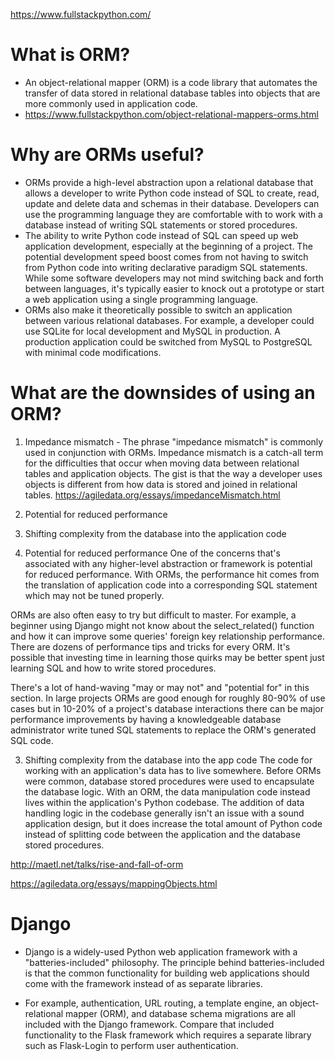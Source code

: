 https://www.fullstackpython.com/

# What is ORM?
- An object-relational mapper (ORM) is a code library that automates the transfer of data stored in relational database tables into objects that are more commonly used in application code.
- https://www.fullstackpython.com/object-relational-mappers-orms.html

# Why are ORMs useful?
- ORMs provide a high-level abstraction upon a relational database that allows a developer to write Python code instead of SQL to create, read, update and delete data and schemas in their database. Developers can use the programming language they are comfortable with to work with a database instead of writing SQL statements or stored procedures.
- The ability to write Python code instead of SQL can speed up web application development, especially at the beginning of a project. The potential development speed boost comes from not having to switch from Python code into writing declarative paradigm SQL statements. While some software developers may not mind switching back and forth between languages, it's typically easier to knock out a prototype or start a web application using a single programming language.
- ORMs also make it theoretically possible to switch an application between various relational databases. For example, a developer could use SQLite for local development and MySQL in production. A production application could be switched from MySQL to PostgreSQL with minimal code modifications.

# What are the downsides of using an ORM?
1. Impedance mismatch - The phrase "impedance mismatch" is commonly used in conjunction with ORMs. Impedance mismatch is a catch-all term for the difficulties that occur when moving data between relational tables and application objects. The gist is that the way a developer uses objects is different from how data is stored and joined in relational tables.  https://agiledata.org/essays/impedanceMismatch.html
2. Potential for reduced performance
3. Shifting complexity from the database into the application code

2. Potential for reduced performance
  One of the concerns that's associated with any higher-level abstraction or framework is potential for reduced performance. With ORMs, the performance hit comes from the translation of application code into a corresponding SQL statement which may not be tuned properly.
  
  ORMs are also often easy to try but difficult to master. For example, a beginner using Django might not know about the select_related() function and how it can improve some queries' foreign key relationship performance. There are dozens of performance tips and tricks for every ORM. It's possible that investing time in learning those quirks may be better spent just learning SQL and how to write stored procedures.
  
  There's a lot of hand-waving "may or may not" and "potential for" in this section. In large projects ORMs are good enough for roughly 80-90% of use cases but in 10-20% of a project's database interactions there can be major performance improvements by having a knowledgeable database administrator write tuned SQL statements to replace the ORM's generated SQL code.

3. Shifting complexity from the database into the app code
  The code for working with an application's data has to live somewhere. Before ORMs were common, database stored procedures were used to encapsulate the database logic. With an ORM, the data manipulation code instead lives within the application's Python codebase. The addition of data handling logic in the codebase generally isn't an issue with a sound application design, but it does increase the total amount of Python code instead of splitting code between the application and the database stored procedures.

http://maetl.net/talks/rise-and-fall-of-orm

https://agiledata.org/essays/mappingObjects.html

# Django
- Django is a widely-used Python web application framework with a "batteries-included" philosophy. The principle behind batteries-included is that the common functionality for building web applications should come with the framework instead of as separate libraries.

- For example, authentication, URL routing, a template engine, an object-relational mapper (ORM), and database schema migrations are all included with the Django framework. Compare that included functionality to the Flask framework which requires a separate library such as Flask-Login to perform user authentication.





